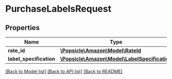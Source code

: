 # PurchaseLabelsRequest

## Properties
Name | Type | Description | Notes
------------ | ------------- | ------------- | -------------
**rate_id** | [**\Popsicle\Amazon\Model\RateId**](RateId.md) |  | 
**label_specification** | [**\Popsicle\Amazon\Model\LabelSpecification**](LabelSpecification.md) |  | 

[[Back to Model list]](../../README.md#documentation-for-models) [[Back to API list]](../../README.md#documentation-for-api-endpoints) [[Back to README]](../../README.md)

